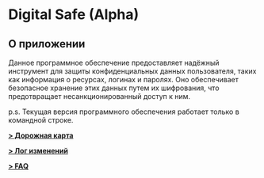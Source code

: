 # Digital Safe (Alpha)

## О приложении

Данное программное обеспечение предоставляет надёжный инструмент
для защиты конфиденциальных данных пользователя, таких как информация о ресурсах, логинах и паролях. Оно обеспечивает безопасное хранение этих данных путем их шифрования, что предотвращает несанкционированный доступ к ним.

p.s. Текущая версия программного обеспечения работает только в командной строке.

**[> Дорожная карта](./ROADMAP.md)**

**[> Лог изменений](./CHANGELOG.md)**

**[> FAQ](./FAQ.md)**

